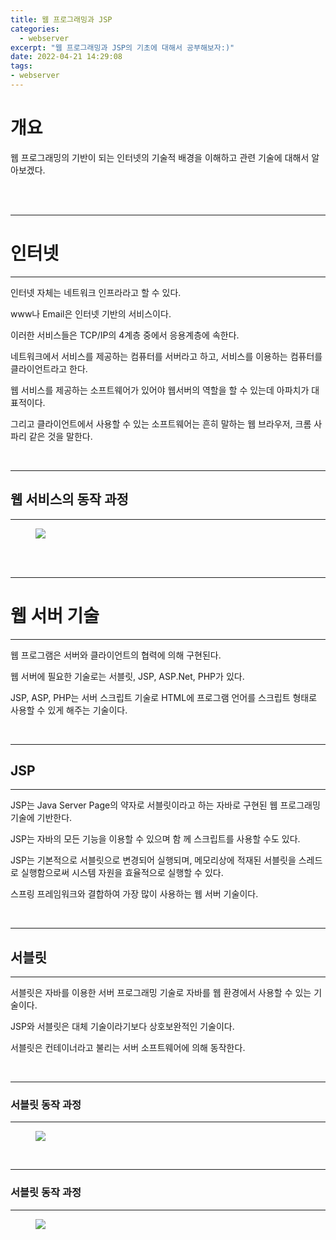 ```yaml
---
title: 웹 프로그래밍과 JSP
categories: 
  - webserver
excerpt: "웹 프로그래밍과 JSP의 기초에 대해서 공부해보자:)"
date: 2022-04-21 14:29:08
tags:
- webserver
---
```


# 개요

웹 프로그래밍의 기반이 되는 인터넷의 기술적 배경을 이해하고 관련 기술에 대해서 알아보겠다.

<br />
<br />

---

# 인터넷

---

인터넷 자체는 네트워크 인프라라고 할 수 있다.

www나 Email은 인터넷 기반의 서비스이다. 

이러한 서비스들은 TCP/IP의 4계층 중에서 응용계층에 속한다.

네트워크에서 서비스를 제공하는 컴퓨터를 서버라고 하고, 서비스를 이용하는 컴퓨터를 클라이언트라고 한다.

웹 서비스를 제공하는 소프트웨어가 있어야 웹서버의 역할을 할 수 있는데 아파치가 대표적이다.

그리고 클라이언트에서 사용할 수 있는 소프트웨어는 흔히 말하는 웹 브라우저, 크롬 사파리 같은 것을 말한다.

<br />

---

## 웹 서비스의 동작 과정

---

<figure>
	<a href="https://user-images.githubusercontent.com/79088896/164393288-343523a8-756c-4111-ad30-6ae66895df9e.jpeg">
		<img src="https://user-images.githubusercontent.com/79088896/164393288-343523a8-756c-4111-ad30-6ae66895df9e.jpeg" class="w8" />
	</a>
</figure>

<br />
<br />

---

# 웹 서버 기술

---

웹 프로그램은 서버와 클라이언트의 협력에 의해 구현된다.

웹 서버에 필요한 기술로는 서블릿, JSP, ASP.Net, PHP가 있다.

JSP, ASP, PHP는 서버 스크립트 기술로 HTML에 프로그램 언어를 스크립트 형태로 사용할 수 있게 해주는 기술이다.

<br />

---

## JSP

---

JSP는 Java Server Page의 약자로 서블릿이라고 하는 자바로 구현된 웹 프로그래밍 기술에 기반한다.

JSP는 자바의 모든 기능을 이용할 수 있으며 함 께 스크립트를 사용할 수도 있다.

JSP는 기본적으로 서블릿으로 변경되어 실행되며, 메모리상에 적재된 서블릿을 스레드로 실행함으로써 시스템 자원을 효율적으로 실행할 수 있다.

스프링 프레임워크와 결합하여 가장 많이 사용하는 웹 서버 기술이다.

<br />

---

## 서블릿

---

서블릿은 자바를 이용한 서버 프로그래밍 기술로 자바를 웹 환경에서 사용할 수 있는 기술이다.

JSP와 서블릿은 대체 기술이라기보다 상호보완적인 기술이다.

서블릿은 컨테이너라고 불리는 서버 소프트웨어에 의해 동작한다.


<br />

---

### 서블릿 동작 과정

---

<figure>
	<a href="https://user-images.githubusercontent.com/79088896/164401089-115fa903-7f54-4a95-8ceb-4955dd4f65fb.jpeg">
		<img src="https://user-images.githubusercontent.com/79088896/164401089-115fa903-7f54-4a95-8ceb-4955dd4f65fb.jpeg" class="w8" />
	</a>
</figure>

<br />

---

### 서블릿 동작 과정

---

<figure>
	<a href="https://user-images.githubusercontent.com/79088896/164401248-3e97a762-8ebd-4492-a739-9cf0d9e12266.jpeg">
		<img src="https://user-images.githubusercontent.com/79088896/164401248-3e97a762-8ebd-4492-a739-9cf0d9e12266.jpeg" class="w8" />
	</a>
</figure>
